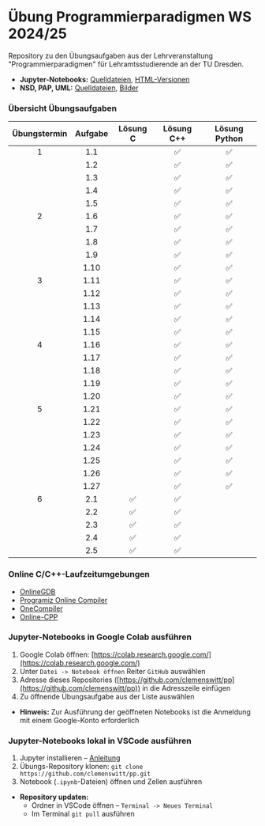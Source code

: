 # Übung Programmierparadigmen WS 2024/25

Repository zu den Übungsaufgaben aus der Lehrveranstaltung "Programmierparadigmen" für Lehramtsstudierende an der TU Dresden.

- **Jupyter-Notebooks:** [Quelldateien](https://github.com/clemenswitt/pp/tree/main/Notebooks), [HTML-Versionen](https://github.com/clemenswitt/pp/tree/main/HTML)
- **NSD, PAP, UML:** [Quelldateien](https://github.com/clemenswitt/pp/tree/main/Assets/Struktogramme), [Bilder](https://github.com/clemenswitt/pp/tree/main/Assets/Export)

### Übersicht Übungsaufgaben

| Übungstermin | Aufgabe  | Lösung C  | Lösung C++ | Lösung Python |
|:------------:|:--------:|:---------:|:----------:|:-------------:|
|      1       | 1.1      |           |     ✅      |       ✅       |
|              | 1.2      |           |     ✅      |       ✅       |
|              | 1.3      |           |     ✅      |       ✅       |
|              | 1.4      |           |     ✅      |       ✅       |
|              | 1.5      |           |     ✅      |       ✅       |
|      2       | 1.6      |           |     ✅      |       ✅       |
|              | 1.7      |           |     ✅      |       ✅       |
|              | 1.8      |           |     ✅      |       ✅       |
|              | 1.9      |           |     ✅      |       ✅       |
|              | 1.10     |           |     ✅      |       ✅       |
|      3       | 1.11     |           |     ✅      |       ✅       |
|              | 1.12     |           |     ✅      |       ✅       |
|              | 1.13     |           |     ✅      |       ✅       |
|              | 1.14     |           |     ✅      |       ✅       |
|              | 1.15     |           |     ✅      |       ✅       |
|      4       | 1.16     |           |     ✅      |       ✅       |
|              | 1.17     |           |     ✅      |       ✅       |
|              | 1.18     |           |     ✅      |       ✅       |
|              | 1.19     |           |     ✅      |       ✅       |
|              | 1.20     |           |     ✅      |       ✅       |
|      5       | 1.21     |           |     ✅      |       ✅       |
|              | 1.22     |           |     ✅      |       ✅       |
|              | 1.23     |           |     ✅      |       ✅       |
|              | 1.24     |           |     ✅      |       ✅       |
|              | 1.25     |           |     ✅      |       ✅       |
|              | 1.26     |           |     ✅      |       ✅       |
|              | 1.27     |           |     ✅      |       ✅       |
|      6       | 2.1      |     ✅    |     ✅      |               |
|              | 2.2      |     ✅    |     ✅      |               |
|              | 2.3      |     ✅    |     ✅      |               |
|              | 2.4      |     ✅    |     ✅      |               |
|              | 2.5      |     ✅    |     ✅      |               |

### Online C/C++-Laufzeitumgebungen
- [OnlineGDB](https://www.onlinegdb.com/online_c_compiler)
- [Programiz Online Compiler](https://www.programiz.com/cpp-programming/online-compiler)
- [OneCompiler](https://www.onecompiler.com/cpp)
- [Online-CPP](https://www.online-cpp.com/)

### Jupyter-Notebooks in Google Colab ausführen
1. Google Colab öffnen: [https://colab.research.google.com/](https://colab.research.google.com/)
2. Unter `Datei -> Notebook öffnen` Reiter `GitHub` auswählen
3. Adresse dieses Repositories ([https://github.com/clemenswitt/pp](https://github.com/clemenswitt/pp)) in die Adresszeile einfügen
4. Zu öffnende Übungsaufgabe aus der Liste auswählen
- **Hinweis:** Zur Ausführung der geöffneten Notebooks ist die Anmeldung mit einem Google-Konto erforderlich 

### Jupyter-Notebooks lokal in VSCode ausführen
1. Jupyter installieren – [Anleitung](https://www.youtube.com/watch?v=h1sAzPojKMg)
2. Übungs-Repository klonen: `git clone https://github.com/clemenswitt/pp.git`
3. Notebook (`.ipynb`-Dateien) öffnen und Zellen ausführen

- **Repository updaten:**
  - Ordner in VSCode öffnen – `Terminal -> Neues Terminal`
  - Im Terminal `git pull` ausführen